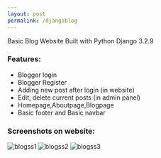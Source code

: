 ```yaml
---
layout: post
permalink: /djangoblog
--- 
```


Basic Blog Website Built with Python Django 3.2.9

### Features:
- Blogger login
- Blogger Register
- Adding new post after login (in website)
- Edit, delete current posts (in admin panel)
- Homepage,Aboutpage,Blogpage
- Basic footer and Basic navbar

### Screenshots on website:
<img src="/assets/img/post_imgs/djang-blog/blogss1.png" alt="blogss1" class=postimage/>
<img src="/assets/img/post_imgs/djang-blog/blogss2.png" alt="blogss2" class=postimage/>
<img src="/assets/img/post_imgs/djang-blog/blogss3.png" alt="blogss3" class=postimage/>



